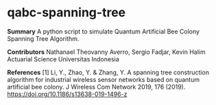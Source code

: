 # qabc-spanning-tree
**Summary**
A python script to simulate Quantum Artificial Bee Colony Spanning Tree Algorithm.

**Contributors**
Nathanael Theovanny Averro, Sergio Fadjar, Kevin Halim
Actuarial Science Universitas Indonesia

**References**
[1] Li, Y., Zhao, Y. & Zhang, Y. A spanning tree construction algorithm for industrial wireless sensor networks based on quantum artificial bee colony. J Wireless Com Network 2019, 176 (2019). https://doi.org/10.1186/s13638-019-1496-z
